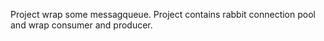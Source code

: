 Project wrap some messagqueue. Project contains rabbit connection pool and wrap consumer and producer. 
